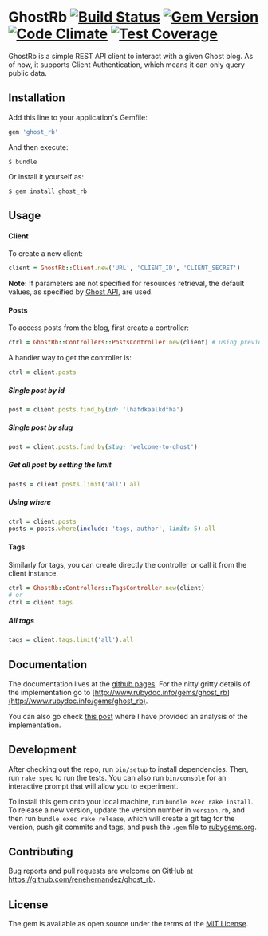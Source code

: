 # GhostRb [![Build Status](https://travis-ci.org/renehernandez/ghost_rb.svg)](https://travis-ci.org/renehernandez/ghost_rb) [![Gem Version](https://badge.fury.io/rb/ghost_rb.svg)](https://badge.fury.io/rb/ghost_rb)[![Code Climate](https://codeclimate.com/github/renehernandez/ghost_rb/badges/gpa.svg)](https://codeclimate.com/github/renehernandez/ghost_rb) [![Test Coverage](https://codeclimate.com/github/renehernandez/ghost_rb/badges/coverage.svg)](https://codeclimate.com/github/renehernandez/ghost_rb/coverage)

GhostRb is a simple REST API client to interact with a given Ghost blog. As of now, it supports Client Authentication, which means it can only query public data.

## Installation

Add this line to your application's Gemfile:

```ruby
gem 'ghost_rb'
```

And then execute:

    $ bundle

Or install it yourself as:

    $ gem install ghost_rb

## Usage

#### Client

To create a new client:

```ruby
client = GhostRb::Client.new('URL', 'CLIENT_ID', 'CLIENT_SECRET')
```

**Note:** If parameters are not specified for resources retrieval, the default values, as specified by [Ghost API](https://api.ghost.org/), are used.

#### Posts

To access posts from the blog, first create a controller:

```ruby
ctrl = GhostRb::Controllers::PostsController.new(client) # using previous defined client var
```

A handier way to get the controller is:
```ruby
ctrl = client.posts
```

##### Single post by id

```ruby
post = client.posts.find_by(id: 'lhafdkaalkdfha')
```

##### Single post by slug

```ruby
post = client.posts.find_by(slug: 'welcome-to-ghost')
```

##### Get all post by setting the limit

```ruby
posts = client.posts.limit('all').all
```

##### Using where

```ruby
ctrl = client.posts
posts = posts.where(include: 'tags, author', limit: 5).all
```

#### Tags

Similarly for tags, you can create directly the controller or call it from the client instance.


```ruby
ctrl = GhostRb::Controllers::TagsController.new(client)
# or
ctrl = client.tags
```

##### All tags

```ruby
tags = client.tags.limit('all').all
```

## Documentation

The documentation lives at the [github pages](https://renehernandez.github.io/ghost_rb/). For the nitty gritty details of the implementation go to [http://www.rubydoc.info/gems/ghost_rb](http://www.rubydoc.info/gems/ghost_rb).

You can also go check [this post](https://bitsofknowledge.net/2017/10/02/ghost_rb-a-ghost-rest-api-client/) where I have provided an analysis of the implementation.

## Development

After checking out the repo, run `bin/setup` to install dependencies. Then, run `rake spec` to run the tests. You can also run `bin/console` for an interactive prompt that will allow you to experiment.

To install this gem onto your local machine, run `bundle exec rake install`. To release a new version, update the version number in `version.rb`, and then run `bundle exec rake release`, which will create a git tag for the version, push git commits and tags, and push the `.gem` file to [rubygems.org](https://rubygems.org).

## Contributing

Bug reports and pull requests are welcome on GitHub at https://github.com/renehernandez/ghost_rb.


## License

The gem is available as open source under the terms of the [MIT License](http://opensource.org/licenses/MIT).

